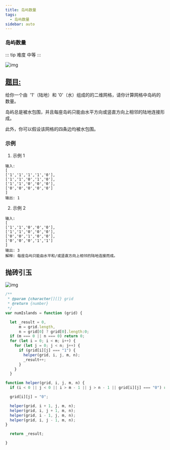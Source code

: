 ```yaml
---
title: 岛屿数量
tags:
  - 岛屿数量
sidebar: auto
---
```


### 岛屿数量

::: tip 难度
中等
:::

![img](http://qiniu.gaowenju.com/leecode/banner/more-010.jpg)

## [题目:](https://leetcode-cn.com/problems/number-of-islands/)

给你一个由  '1'（陆地）和 '0'（水）组成的的二维网格，请你计算网格中岛屿的数量。

岛屿总是被水包围，并且每座岛屿只能由水平方向或竖直方向上相邻的陆地连接形成。

此外，你可以假设该网格的四条边均被水包围。

### 示例

1. 示例 1

```
输入:
[
['1','1','1','1','0'],
['1','1','0','1','0'],
['1','1','0','0','0'],
['0','0','0','0','0']
]
输出: 1
```

2. 示例 2

```
输入:
[
['1','1','0','0','0'],
['1','1','0','0','0'],
['0','0','1','0','0'],
['0','0','0','1','1']
]
输出: 3
解释: 每座岛屿只能由水平和/或竖直方向上相邻的陆地连接而成。
```

## 抛砖引玉

![img](http://qiniu.gaowenju.com/leecode/more-010.png)

```javascript
/**
 * @param {character[][]} grid
 * @return {number}
 */
var numIslands = function (grid) {

  let _result = 0,
      m = grid.length,
      n = grid[0] ? grid[0].length:0;
  if (m === 0 || n === 0) return 0;
  for (let i = 0; i < m; i++) {
    for (let j = 0; j < n; j++) {
      if (grid[i][j] === "1") {
        helper(grid, i, j, m, n);
        _result++;
      }
    }
  }

function helper(grid, i, j, m, n) {
  if (i < 0 || j < 0 || i > m - 1 || j > n - 1 || grid[i][j] === "0") return;

  grid[i][j] = "0";

  helper(grid, i + 1, j, m, n);
  helper(grid, i, j + 1, m, n);
  helper(grid, i - 1, j, m, n);
  helper(grid, i, j - 1, m, n);
}

  return _result;

}
```
